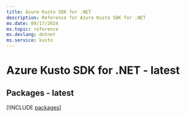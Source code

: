 ```yaml
---
title: Azure Kusto SDK for .NET
description: Reference for Azure Kusto SDK for .NET
ms.date: 09/17/2024
ms.topic: reference
ms.devlang: dotnet
ms.service: kusto
---
```

# Azure Kusto SDK for .NET - latest
## Packages - latest
[!INCLUDE [packages](kusto-index.md)]